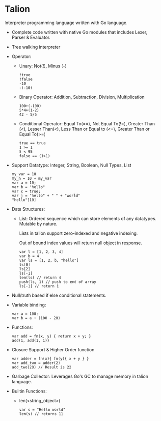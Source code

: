 # Talion

Interpreter programming language written with Go language.

- Complete code written with native Go modules that includes Lexer, Parser & Evaluator.
- Tree walking interpreter
- Operator:
    - Unary: Not(!), Minus (-)
      ```
      !true 
      !false
      -10
      -(-10)
      ```

    - Binary Operator: Addition, Subtraction, Division, Multiplication
        ```
        100+(-100)
        5*4+(1-2)
        42 - 5/5
        ```

    - Conditional Operator: Equal To(==), Not Equal To(!=), Greater Than (<), Lesser Than(<), Less Than or Equal to (<=), Greater Than or Equal To(>=)
        ```
        true == true
        1 >= 1
        5 < 95
        false == (1>1)
        ```

- Support Datatype: Integer, String, Boolean, Null Types, List
    ```
    my_var = 10
    my_n = 10 + my_var
    var a = 10;
    var b = "hello"
    var c = true;
    var j = "hello" + " " + "world"
    "hello"[10]
    ```
- Data Structures:
    - List: 
        Ordered sequence which can store elements of any datatypes. Mutable by nature. 

        Lists in talion support zero-indexed and negative indexing. 

        Out of bound index values will return null object in response.
        ```
        var l = [1, 2, 3, 4]
        var b = 4
        var ls = [1, 2, b, "hello"] 
        ls[0]
        ls[2]
        ls[-1]
        len(ls) // return 4
        push(ls, 1) // push to end of array
        ls[-1] // return 1
        ```

- Null/truth based if else conditional statements.
- Variable binding: 
    ```
    var a = 100;
    var b = a + (100 - 20)
    ```
- Functions: 
    ```   
    var add = fn(x, y) { return x + y; }
    add(1, add(1, 1))
    ```

- Closure Support & Higher Order function

    ```
    var adder = fn(x){ fn(y){ x + y } }
    var add_two = adder(2)
    add_two(20) // Result is 22
    ```
- Garbage Collector: Leverages Go's GC to manage memory in talion language.

- Builtin Functions:
  - len(<string_object>)
    ```
    var s = "Hello world"
    len(s) // returns 11
    ```